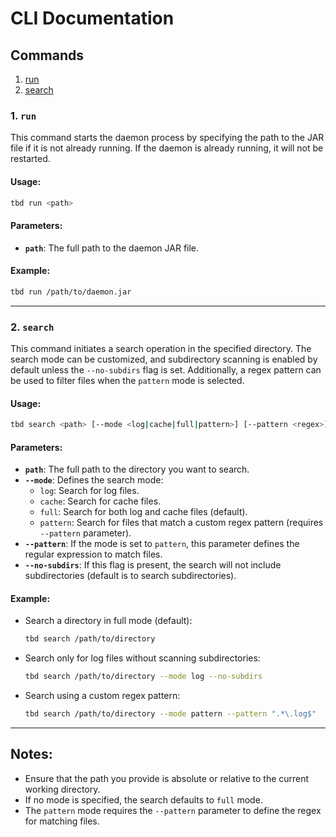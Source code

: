 
# CLI Documentation

## Commands
1. [run](#1-run)
2. [search](#2-search)

### 1. `run`
This command starts the daemon process by specifying the path to the JAR file if it is not already running. If the daemon is already running, it will not be restarted.

#### Usage:
```bash
tbd run <path>
```

#### Parameters:
- **`path`**: The full path to the daemon JAR file.

#### Example:
```bash
tbd run /path/to/daemon.jar
```

---

### 2. `search`
This command initiates a search operation in the specified directory. The search mode can be customized, and subdirectory scanning is enabled by default unless the `--no-subdirs` flag is set. Additionally, a regex pattern can be used to filter files when the `pattern` mode is selected.

#### Usage:
```bash
tbd search <path> [--mode <log|cache|full|pattern>] [--pattern <regex>] [--no-subdirs]
```

#### Parameters:
- **`path`**: The full path to the directory you want to search.
- **`--mode`**: Defines the search mode:
  - `log`: Search for log files.
  - `cache`: Search for cache files.
  - `full`: Search for both log and cache files (default).
  - `pattern`: Search for files that match a custom regex pattern (requires `--pattern` parameter).
- **`--pattern`**: If the mode is set to `pattern`, this parameter defines the regular expression to match files.
- **`--no-subdirs`**: If this flag is present, the search will not include subdirectories (default is to search subdirectories).

#### Example:
- Search a directory in full mode (default):
  ```bash
  tbd search /path/to/directory
  ```
- Search only for log files without scanning subdirectories:
  ```bash
  tbd search /path/to/directory --mode log --no-subdirs
  ```
- Search using a custom regex pattern:
  ```bash
  tbd search /path/to/directory --mode pattern --pattern ".*\.log$"
  ```

---

## Notes:
- Ensure that the path you provide is absolute or relative to the current working directory.
- If no mode is specified, the search defaults to `full` mode.
- The `pattern` mode requires the `--pattern` parameter to define the regex for matching files.
